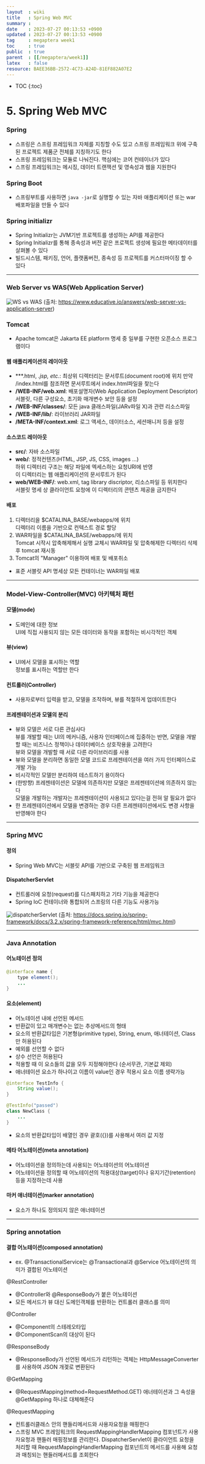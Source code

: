 ```yaml
---
layout  : wiki
title   : Spring Web MVC
summary : 
date    : 2023-07-27 00:13:53 +0900
updated : 2023-07-27 00:13:53 +0900
tag     : megaptera week1
toc     : true
public  : true
parent  : [[/megaptera/week1]]
latex   : false
resource: BAEE36BB-2572-4C73-A24D-81EF882A07E2
---
```

* TOC
{:toc}

# 5. Spring Web MVC

### Spring

- 스프링은 스프링 프레임워크 자체를 지칭할 수도 있고 스프링 프레임워크 위에 구축된 프로젝트 제품군 전체를 지칭하기도 한다
- 스프링 프레임워크는 모듈로 나눠진다. 핵심에는 코어 컨테이너가 있다
- 스프링 프레임워크는 메시징, 데이터 트랜잭션 및 영속성과 웹을 지원한다

### Spring Boot

- 스프링부트를 사용하면 `java -jar`로 실행할 수 있는 자바 애플리케이션 또는 war 배포파일을 만들 수 있다

### Spring initializr

- Spring Initializr는 JVM기반 프로젝트를 생성하는 API를 제공한다
- Spring Initializr를 통해 종속성과 버전 같은 프로젝트 생성에 필요한 메타데이터를 살펴볼 수 있다
- 빌드시스템, 패키징, 언어, 플랫폼버전, 종속성 등 프로젝트를 커스터마이징 할 수 있다

---

### Web Server vs WAS(Web Application Server)

![WS vs WAS](https://github.com/honki12345/honki12345.github.io/assets/70520674/65d4431b-c558-47da-bc1e-d59d4c442eff)
(출처: <https://www.educative.io/answers/web-server-vs-application-server>)

### Tomcat

- Apache tomcat은 Jakarta EE platform 명세 중 일부를 구현한 오픈소스 프로그램이다

#### 웹 애플리케이션의 레이아웃

- ***.html, *.jsp, etc.*: 최상위 디렉터리는 문서루트(document root)에 위치
  만약 /index.html를 참조하면 문서루트에서 index.html파일을 찾는다
- **/WEB-INF/web.xml**: 배포설명자(Web Application Deployment Descriptor)  
  서블릿, 다른 구성요소, 초기화 매개변수 보안 등을 설정
- **/WEB-INF/classes/**: 모든 java 클래스파일(JARv파일 X)과 관련 리소스파일
- **/WEB-INF/lib/**: 라이브러리 JAR파일
- **/META-INF/context.xml**: 로그 액세스, 데이터소스, 세션매니저 등을 설정

#### 소스코드 레이아웃

- **src/**: 자바 소스파일
- **web/**: 정적컨텐츠(HTML, JSP, JS, CSS, images ...)  
  하위 디렉터리 구조는 해당 파일에 엑세스하는 요청URI에 반영  
  이 디렉터리는 웹 애플리케이션의 문서루트가 된다
- **web/WEB-INF/**: web.xml, tag library discriptor, 리소스파일 등 위치한다  
  서블릿 명세 상 클라이언트 요청에 이 디렉터리의 콘텐츠 제공을 금지한다

#### 배포

1. 디렉터리을 $CATALINA_BASE/webapps/에 위치  
  디렉터리 이름을 기반으로 컨텍스트 경로 할당
2. WAR파일을 $CATALINA_BASE/webapps/에 위치  
  Tomcat 시작시 압축해제해서 실행
  교체시 WAR파일 및 압축해제한 디렉터리 삭제 후 tomcat 재시동
3. Tomcat의 "Manager" 이용하여 배포 및 배포취소

- 표준 서블릿 API 명세상 모든 컨테이너는 WAR파일 배포

---

### Model-View-Controller(MVC) 아키텍처 패턴

#### 모델(mode)

- 도메인에 대한 정보  
  UI에 직접 사용되지 않는 모든 데이터와 동작을 포함하는 비시각적인 객체

#### 뷰(view)

- UI에서 모델을 표시하는 역할  
  정보를 표시하는 역할만 한다

#### 컨트롤러(Controller)

- 사용자로부터 입력을 받고, 모델을 조작하며, 뷰를 적절하게 업데이트한다

#### 프레젠테이션과 모델의 분리

- 뷰와 모델은 서로 다른 관심사다  
  뷰를 개발할 때는 UI의 메커니즘, 사용자 인터페이스에 집중하는 반면, 모델을 개발할 때는 비즈니스 정책이나 데이터베이스 상호작용을 고려한다  
  뷰와 모델을 개발할 때 서로 다른 라이브러리를 사용
- 뷰와 모델을 분리하면 동일한 모델 코드로 프레젠테이션을 여러 가지 인터페이스로 개발 가능
- 비시각적인 모델만 분리하여 테스트하기 용이하다
- (한방향) 프레젠테이션은 모델에 의존하지만 모델은 프레젠테이션에 의존하지 않는다  
  모델을 개발하는 개발자는 프레젠테이션이 사용되고 있다는걸 전혀 알 필요가 없다
- 한 프레젠테이션에서 모델을 변경하는 경우 다른 프레젠테이션에서도 변경 사항을 반영해야 한다

---

### Spring MVC

#### 정의

- Spring Web MVC는 서블릿 API를 기반으로 구축된 웹 프레임워크

#### DispatcherServlet

- 컨트롤러에 요청(request)를 디스패치하고 기타 기능을 제공한다
- Spring IoC 컨테이너와 통합되어 스프링의 다른 기능도 사용가능

![dispatcherServlet](https://github.com/honki12345/honki12345.github.io/assets/70520674/77bd25c4-ec81-442a-b747-5fc175c377ae)
(출처: <https://docs.spring.io/spring-framework/docs/3.2.x/spring-framework-reference/html/mvc.html>)

---

### Java Annotation

#### 어노테이션 정의

```java
@interface name {
    type element();
    ...
}
```

#### 요소(element)

- 어노테이션 내에 선언된 메서드
- 반환값이 있고 매개변수는 없는 추상메서드의 형태
- 요소의 반환값타입은 기본형(primitive type), String, enum, 애너테이션,
Class만 허용된다
- 예외를 선언할 수 없다
- 상수 선언은 허용된다
- 적용할 때 이 요소들의 값을 모두 지정해야한다 (순서무관, 기본값 제외)  
- 애너테이션 요소가 하나이고 이름이 value인 경우 적용시 요소 이름 생략가능

```java
@interface TestInfo {
    String value();
}

@TestInfo("passed")
class NewClass {
    ...
}
```

- 요소의 반환값타입이 배열인 경우 괄호({})를 사용해서 여러 값 지정

#### 메타 어노테이션(meta annotation)

- 어노테이션을 정의하는데 사용되는 어노테이션의 어노테이션
- 어노테이션을 정의할 때 어노테이션의 적용대상(target)이나 유지기간(retention) 등을 지정하는데 사용

#### 마커 애너테이션(marker annotation)

- 요소가 하나도 정의되지 않은 애너테이션

---

### Spring annotation

#### 결합 어노테이션(composed annotation)

- ex. @TransactionalService는 @Transactional과 @Service 어노테이션의 의미가 결합된 어노테이션

@RestController

- @Controller와 @ResponseBody가 붙은 어노테이션
- 모든 메서드가 뷰 대신 도메인객체를 반환하는 컨트롤러 클래스를 의미

@Controller

- @Component의 스테레오타입
- @ComponentScan의 대상이 된다

@ResponseBody

- @ResponseBody가 선언된 메서드가 리턴하는 객체는 HttpMessageConverter를 사용하여 JSON 개겣로 변환된다

@GetMapping

- @RequestMapping(method=RequestMethod.GET) 애너테이션과 그 속성을 @GetMapping 하나로 대체해준다

@RequestMapping

- 컨트롤러클래스 안의 핸들리메서드와 사용자요청을 매핑한다
- 스프링 MVC 프레임워크의 RequestMappingHandlerMapping 컴포넌트가 사용자요청과 핸들러 매핑정보를 관리한다. DispatcherServlet이 클라이언트 요청을 처리할 때 RequestMappingHandlerMapping 컴포넌트의 메서드를 사용해 요청과 매칭되는 핸들러메서드를 조회한다


